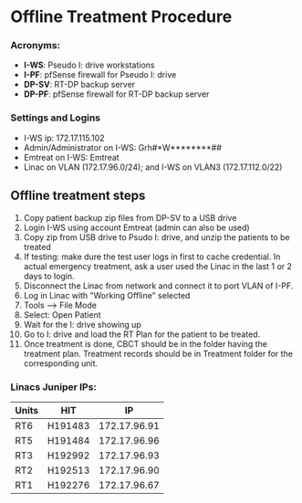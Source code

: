 # Offline Treatment Procedure

### Acronyms: 
* **I-WS**: Pseudo I: drive workstations
* **I-PF**: pfSense firewall for Pseudo I: drive
* **DP-SV**: RT-DP backup server
* **DP-PF**: pfSense firewall for RT-DP backup server
  
### Settings and Logins
* I-WS ip: 172.17.115.102
* Admin/Administrator on I-WS: Grh\#\*W\*\*\*\*\*\*\*\*\#\#
* Emtreat on I-WS: Emtreat
* Linac on VLAN (172.17.96.0/24); and I-WS on VLAN3 (172.17.112.0/22)

## Offline treatment steps
1. Copy patient backup zip files from DP-SV to a USB drive
2. Login I-WS using account Emtreat (admin can also be used)
5. Copy zip from USB drive to Psudo I: drive, and unzip the patients to be treated
3. If testing: make dure the test user logs in first to cache credential. In actual emergency treatment, ask a user used the Linac in the last 1 or 2 days to login.
6. Disconnect the Linac from network and connect it to port VLAN of I-PF.
7. Log in Linac with "Working Offline" selected
8. Tools --> File Mode
9. Select: Open Patient
10. Wait for the I: drive showing up
11. Go to I: drive and load the RT Plan for the patient to be treated.
12. Once treatment is done, CBCT should be in the folder having the treatment plan. Treatment records should be in Treatment folder for the corresponding unit.
    

### Linacs Juniper IPs:

| Units | HIT | IP |
| --- | --- | ---|
| RT6 | H191483 | 172.17.96.91 |
| RT5 | H191484 | 172.17.96.96 |
| RT3 | H192992 | 172.17.96.93 |
| RT2 | H192513 | 172.17.96.90 |
| RT1 | H192276 | 172.17.96.67 |
